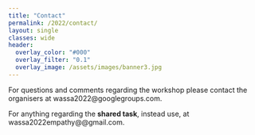 ```yaml
---
title: "Contact"
permalink: /2022/contact/
layout: single
classes: wide
header:
  overlay_color: "#000"
  overlay_filter: "0.1"
  overlay_image: /assets/images/banner3.jpg
---
```


<style>.athere:before {content: '@'; }</style>
<script type="text/javascript">
function init(){
    var x = document.getElementsByClassName('contactaddr');
    for (var i = 0; i < x.length; i++){
        var sp = x[i];
        var mt = sp.innerHTML;
        mt = mt.replace(/<span.*\/span>/, '@');
        sp.innerHTML = '<a href="mailto:' + mt + '">' + mt + '</a>';
    }
}
window.addEventListener("load", init, false);
</script>
For questions and comments regarding the workshop please contact the organisers at <span class="contactaddr">wassa2022<span class="athere"></span>googlegroups.com</span>.

For anything regarding the **shared task**, instead use, at <span class="contactaddr">wassa2022empathy<span class="athere"></span>@gmail.com</span>.
